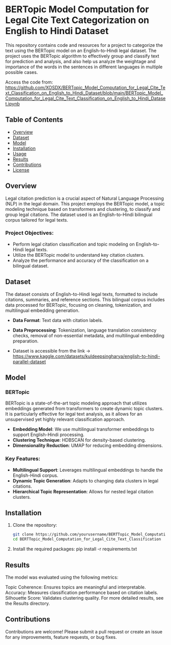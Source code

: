 # BERTopic Model Computation for Legal Cite Text Categorization on English to Hindi Dataset

This repository contains code and resources for a project to categorize the text using the BERTopic model on an English-to-Hindi legal dataset. The project uses the BERTopic algorithm to effectively group and classify text for prediction and analysis, and also help us analyze the weightage and importance of the words in the sentences in different languages in multiple possible cases.

Access the code from: https://github.com/XOSDX/BERTopic_Model_Computation_for_Legal_Cite_Text_Classification_on_English_to_Hindi_Dataset/blob/main/BERTopic_Model_Computation_for_Legal_Cite_Text_Classification_on_English_to_Hindi_Dataset.ipynb

## Table of Contents

- [Overview](#overview)
- [Dataset](#dataset)
- [Model](#model)
- [Installation](#installation)
- [Usage](#usage)
- [Results](#results)
- [Contributions](#contributions)
- [License](#license)

## Overview

Legal citation prediction is a crucial aspect of Natural Language Processing (NLP) in the legal domain. This project employs the BERTopic model, a topic modeling technique based on transformers and clustering, to classify and group legal citations. The dataset used is an English-to-Hindi bilingual corpus tailored for legal texts.

### Project Objectives:
- Perform legal citation classification and topic modeling on English-to-Hindi legal texts.
- Utilize the BERTopic model to understand key citation clusters.
- Analyze the performance and accuracy of the classification on a bilingual dataset.

## Dataset

The dataset consists of English-to-Hindi legal texts, formatted to include citations, summaries, and reference sections. This bilingual corpus includes data processed for BERTopic, focusing on cleaning, tokenization, and multilingual embedding generation.

- **Data Format**: Text data with citation labels.
- **Data Preprocessing**: Tokenization, language translation consistency checks, removal of non-essential metadata, and multilingual embedding preparation.

- Dataset is accessible from the link -> https://www.kaggle.com/datasets/kuldeepsingharya/english-to-hindi-parallel-dataset
  
## Model

### BERTopic
BERTopic is a state-of-the-art topic modeling approach that utilizes embeddings generated from transformers to create dynamic topic clusters. It is particularly effective for legal text analysis, as it allows for an unsupervised yet highly relevant classification approach.

- **Embedding Model**: We use multilingual transformer embeddings to support English-Hindi processing.
- **Clustering Technique**: HDBSCAN for density-based clustering.
- **Dimensionality Reduction**: UMAP for reducing embedding dimensions.

### Key Features:
- **Multilingual Support**: Leverages multilingual embeddings to handle the English-Hindi corpus.
- **Dynamic Topic Generation**: Adapts to changing data clusters in legal citations.
- **Hierarchical Topic Representation**: Allows for nested legal citation clusters.

## Installation

1. Clone the repository:
   ```bash
   git clone https://github.com/yourusername/BERTTopic_Model_Computation_for_Legal_Cite_Text_Classification.git
   cd BERTTopic_Model_Computation_for_Legal_Cite_Text_Classification

2. Install the required packages:
   pip install -r requirements.txt

## Results
The model was evaluated using the following metrics:

Topic Coherence: Ensures topics are meaningful and interpretable.
Accuracy: Measures classification performance based on citation labels.
Silhouette Score: Validates clustering quality.
For more detailed results, see the Results directory.

## Contributions
Contributions are welcome! Please submit a pull request or create an issue for any improvements, feature requests, or bug fixes.
